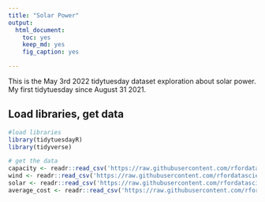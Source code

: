 ```yaml
---
title: "Solar Power"
output: 
  html_document: 
    toc: yes
    keep_md: yes
    fig_caption: yes

---
```


This is the May 3rd 2022 tidytuesday dataset exploration about solar power. My first tidytuesday since August 31 2021. 

## Load libraries, get data 

```r
#load libraries
library(tidytuesdayR)
library(tidyverse)

# get the data
capacity <- readr::read_csv('https://raw.githubusercontent.com/rfordatascience/tidytuesday/master/data/2022/2022-05-03/capacity.csv')
wind <- readr::read_csv('https://raw.githubusercontent.com/rfordatascience/tidytuesday/master/data/2022/2022-05-03/wind.csv')
solar <- readr::read_csv('https://raw.githubusercontent.com/rfordatascience/tidytuesday/master/data/2022/2022-05-03/solar.csv')
average_cost <- readr::read_csv('https://raw.githubusercontent.com/rfordatascience/tidytuesday/master/data/2022/2022-05-03/average_cost.csv')
```



